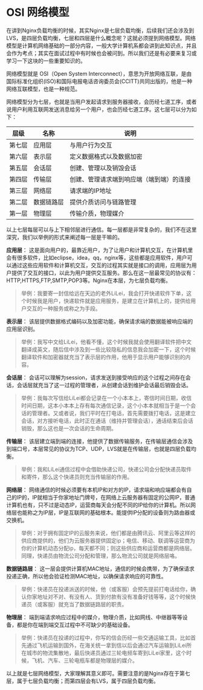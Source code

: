 # OSI 网络模型

在讲到Nginx负载均衡的时候，其实Nginx是七层负载均衡，后续我们还会涉及到LVS，是四层负载均衡，七层和四层是什么概念呢？这就必须提到网络模型。网络模型是计算机网络基础的一部分内容，一般大学计算机系都会讲到此知识点，并且会作为考点；其实在面试过程中有时候也会被问到。所以我们还是有必要来复习或学习一下这块的一些重要知识的。

网络模型就是 OSI（Open System Interconnect），意思为开放网络互联，是由国际标准化组织(ISO)和国际电报电话咨询委员会(CCITT)共同出版的，他是一种网络互联模型，也是一种规范。

网络模型分为七层，也就是当用户发起请求到服务器接收，会历经七道工序，或者说用户利用互联网发送消息给另一个用户，也会历经七道工序。这七层可以分为如下：

| 层级   | 名称       | 说明                                     |
| ------ | ---------- | ---------------------------------------- |
| 第七层 | 应用层     | 与用户行为交互                           |
| 第六层 | 表示层     | 定义数据格式以及数据加密                 |
| 第五层 | 会话层     | 创建、管理以及销毁会话                   |
| 第四层 | 传输层     | 创建、管理请求端到响应端（端到端）的连接 |
| 第三层 | 网络层     | 请求端的IP地址                           |
| 第二层 | 数据链路层 | 提供介质访问与链路管理                   |
| 第一层 | 物理层     | 传输介质，物理媒介                       |

 以上七层每层可以与上下相邻层进行通信。每一层都是非常复杂的，我们不在这里深究，我们以举例的形式来阐述每一层是干嘛的。

**应用层**： 这是面向用户的，最靠近用户，为了让用户和计算机交互，在计算机里会有很多软件，比如eclipse，idea，qq，nginx等，这些都是应用软件，用户可以通过这些应用软件和计算机交互，交互的过程其实就是接口的调用，应用层为用户提供了交互的接口，以此为用户提供交互服务。那么在这一层最常见的协议有：HTTP,HTTPS,FTP,SMTP,POP3等。Nginx在本层，为七层负载均衡。

> 举例：我要寄一封信给远在天边的老外LiLei，我会打开快递软件下单，这个时候我是用户，快递软件就是应用服务，是建立在计算机上的，提供给用户交互的一种服务或称之为手段。

**表示层**： 该层提供数据格式编码以及加密功能，确保请求端的数据能被响应端的应用层识别。

> 举例：我写中文给LiLei，他看不懂，这个时候我就会使用翻译软件把中文翻译成英文，随后信中涉及到一些比较隐私的信息我会加密一下，这个时候翻译软件和加密器就充当了表示层的作用，他用于显示用户能够识别的内容。

**会话层**： 会话可以理解为session，请求发送到接受响应的这个过程之间存在会话，会话层就充当了这一过程的管理者，从创建会话到维护会话最后销毁会话。

> 举例：我每次写信给LiLei都会记录在一个小本本上，寄信时间日期，收信时间日期，这本小本本上存有每次通信记录，这个小本本就相当于是一个会话的管理者。又或者说，我们平时在打电话，首先需要拨打电话，这是建立会话，对方接听电话，此时正在通话（维持并管理会话），通话结束后会话销毁，那么这也是一次会话的生命周期。

**传输层**： 该层建立端到端的连接，他提供了数据传输服务，在传输层通信会涉及到端口号，本层常见的协议为TCP、UDP，LVS就是在传输层，也就是四层负载均衡。

> 举例：我和LiLei通信过程中会借助快递公司，快递公司会分配快递员取件和寄件，那么这个快递员则充当传输层的作用。

**网络层**： 网络通信的时候必须要有本机IP和对方的IP，请求端和响应端都会有自己的IP的，IP就相当于你家地址门牌号，在网络上云服务器有固定的公网IP，普通计算机也有，只不过是动态IP，运营商每天会分配不同的IP给你的计算机。所以网络层也能称之为IP层，IP是互联网的基础根本。能提供IP分配的设备则为路由器或交换机。

> 举例：对于拥有固定IP的云服务来说，他们都是由腾讯云、阿里云等这样的供应商提供的，他们为云服务器提供固定ip；电信、移动、联调等运营商为你的计算机动态分配ip，每天都不同；则这些供应商和运营商都是网络层。同理，快递员由物流公司分配和管理，那么物流公司就是网络层咯。

**数据链路层**： 这一层会提供计算机MAC地址，通信的时候会携带，为了确保请求投递正确，所以他会验证检测MAC地址，以确保请求响应的可靠性。

> 举例：快递员在投递派送的时候，他（或客服）会预先提前打电话给你，确认你家地址对不对、有没有人、货到付款有没有准备好钱等等，这个时候快递员（或客服）就充当了数据链路层的职责。

**物理层**： 端到端请求响应过程中的媒介，物理介质，比如网线、中继器等等设备，都是你在端到端交互过程中不可缺少的基础设备。

> 举例：快递员在投递的过程中，你写的信会历经一些交通运输工具，比如首先通过飞机运输到国外，在海关统一拿到信以后会通过汽车运输到LiLei所在城市的物流集散地，最后快递员通过三轮电频车寄到LiLei家里，这个时候，飞机、汽车、三轮电瓶车都是物理层的媒介。

以上就是七层网络模型，大家理解其意义即可。需要注意的是Nginx存在于第七层，属于七层负载均衡；而第四层会有LVS，属于四层负载均衡。

